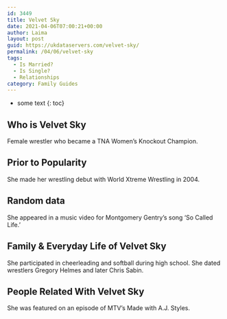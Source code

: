 ```yaml
---
id: 3449
title: Velvet Sky
date: 2021-04-06T07:00:21+00:00
author: Laima
layout: post
guid: https://ukdataservers.com/velvet-sky/
permalink: /04/06/velvet-sky
tags:
  - Is Married?
  - Is Single?
  - Relationships
category: Family Guides
---
```


* some text
{: toc}


## Who is Velvet Sky
                  
                  
                  
Female wrestler who became a TNA Women&#8217;s Knockout Champion.
                  
              
            
              
            
                
                
                
## Prior to Popularity
                  
                  
                  
She made her wrestling debut with World Xtreme Wrestling in 2004.
                  
              
            
              
            
                
                
                
## Random data
                  
                  
                  
She appeared in a music video for Montgomery Gentry&#8217;s song &#8216;So Called Life.&#8217;
                  
              
            
              
            
                
                
                
## Family & Everyday Life of Velvet Sky
                  
                  
                  
She participated in cheerleading and softball during high school. She dated wrestlers Gregory Helmes and later Chris Sabin.
                  
              
            
              
            
                
                
                
## People Related With Velvet Sky
                  
                  
                  
She was featured on an episode of MTV&#8217;s Made with A.J. Styles.
                  
              
            
              
            
                
              
            
              
              
            
            
              
            
          
          
          